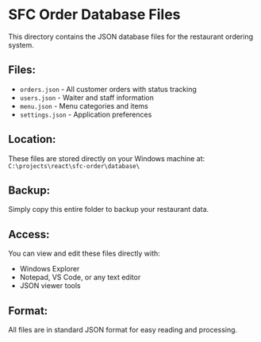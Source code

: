 # SFC Order Database Files

This directory contains the JSON database files for the restaurant ordering system.

## Files:
- `orders.json` - All customer orders with status tracking
- `users.json` - Waiter and staff information
- `menu.json` - Menu categories and items
- `settings.json` - Application preferences

## Location:
These files are stored directly on your Windows machine at:
`C:\projects\react\sfc-order\database\`

## Backup:
Simply copy this entire folder to backup your restaurant data.

## Access:
You can view and edit these files directly with:
- Windows Explorer
- Notepad, VS Code, or any text editor
- JSON viewer tools

## Format:
All files are in standard JSON format for easy reading and processing.